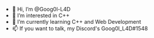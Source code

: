 - 👋 Hi, I’m @Goog0l-L4D
- 👀 I’m interested in C++
- 🌱 I’m currently learning C++ and Web Development
- 📫 If you want to talk, my Discord's Goog0l_L4D#1548
